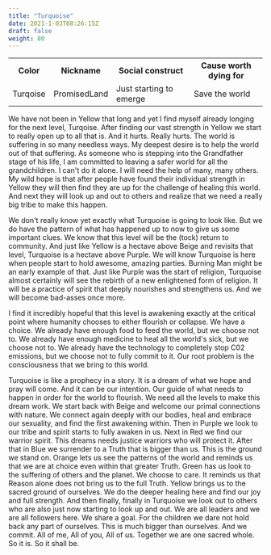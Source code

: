 ```yaml
---
title: "Turquoise"
date: 2021-1-03T08:26:15Z
draft: false
weight: 80
---
```

<table style="width:100%">
  <tr>
    <th>Color</th>
    <th>Nickname</th>
    <th>Social construct</th>
    <th>Cause worth dying for</th>
  </tr>
  <tr id="Turqoise">
    <td>Turqoise</td>
    <td>PromisedLand</td>
    <td>Just starting to emerge</td>
    <td>Save the world</td>
  </tr>
</table>

We have not been in Yellow that long and yet I find myself already longing for the next level, Turqoise. After finding our vast strength in Yellow we start to really open up to all that is. And it hurts. Really hurts. The world is suffering in so many needless ways. My deepest desire is to help the world out of that suffering. As someone who is stepping into the Grandfather stage of his life, I am committed to leaving a safer world for all the grandchildren. I can't do it alone. I will need the help of many, many others. My wild hope is that after people have found their individual strength in Yellow they will then find they are up for the challenge of healing this world. And next they will look up and out to others and realize that we need a really big tribe to make this happen.

We don't really know yet exactly what Turquoise is going to look like. But we do have the pattern of what has happened up to now to give us some important clues. We know that this level will be the (tock) return to community. And just like Yellow is a hectave above Beige and revisits that level, Turquoise is a hectave above Purple. We will know Turquoise is here when people start to hold awesome, amazing parties. Burning Man might be an early example of that. Just like Purple was the start of religion, Turquoise almost certainly will see the rebirth of a new enlightened form of religion. It will be a practice of spirit that deeply nourishes and strengthens us. And we will become bad-asses once more.

I find it incredibly hopeful that this level is awakening exactly at the critical point where humanity chooses to either flourish or collapse. We have a choice. We already have enough food to feed the world, but we choose not to. We already have enough medicine to heal all the world's sick, but we choose not to. We already have the technology to completely stop C02 emissions, but we choose not to fully commit to it. Our root problem is the consciousness that we bring to this world.

Turquoise is like a prophecy in a story. It is a dream of what we hope and pray will come. And it can be our intention. Our guide of what needs to happen in order for the world to flourish. We need all the levels to make this dream work. We start back with Beige and welcome our primal connections with nature. We connect again deeply with our bodies, heal and embrace our sexuality, and find the first awakening within. Then in Purple we look to our tribe and spirit starts to fully awaken in us. Next in Red we find our warrior spirit. This dreams needs justice warriors who will protect it. After that in Blue we surrender to a Truth that is bigger than us. This is the ground we stand on. Orange lets us see the patterns of the world and reminds us that we are at choice even within that greater Truth. Green has us look to the suffering of others and the planet. We choose to care. It reminds us that Reason alone does not bring us to the full Truth. Yellow brings us to the sacred ground of ourselves. We do the deeper healing here and find our joy and full strength. And then finally, finally in Turquoise we look out to others who are also just now starting to look up and out. We are all leaders and we are all followers here. We share a goal. For the children we dare not hold back any part of ourselves. This is much bigger than ourselves. And we commit. All of me, All of you, All of us. Together we are one sacred whole. So it is. So it shall be.
